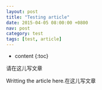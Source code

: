 ```yaml
---
layout: post
title: "Testing article"
date: 2015-04-05 08:00:00 +0800
nav: post
category: test
tags: [test, article]
---
```


* content
{:toc}

请在这儿写文章
<!-- more -->
Writting the article here.在这儿写文章
